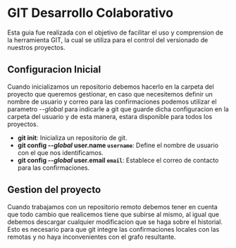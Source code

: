# GIT Desarrollo Colaborativo

Esta guia fue realizada con el objetivo de facilitar el uso y comprension de la herramienta GIT, la cual se utiliza para el control del versionado de nuestros proyectos.

## Configuracion Inicial

Cuando inicializamos un repositorio debemos hacerlo en la carpeta del proyecto que queremos gestionar, en caso que necesitemos definir un nombre de usuario y correo para las confirmaciones podemos utilizar el parametro *--global* para indicarle a git que guarde dicha configuracion en la carpeta del usuario y de esta manera, estara disponible para todos los proyectos.

* **git init**: Inicializa un repositorio de git.
* **git config *--global* user.name `username`**: Define el nombre de usuario con el que nos identificamos.
* **git config *--global* user.email `email`**: Establece el correo de contacto para las confirmaciones.

## Gestion del proyecto

Cuando trabajamos con un repositorio remoto debemos tener en cuenta que todo cambio que realicemos tiene que subirse al mismo, al igual que debemos descargar cualquier modificacion que se haga sobre el historial. Esto es necesario para que git integre las confirmaciones locales con las remotas y no haya inconvenientes con el grafo resultante.
